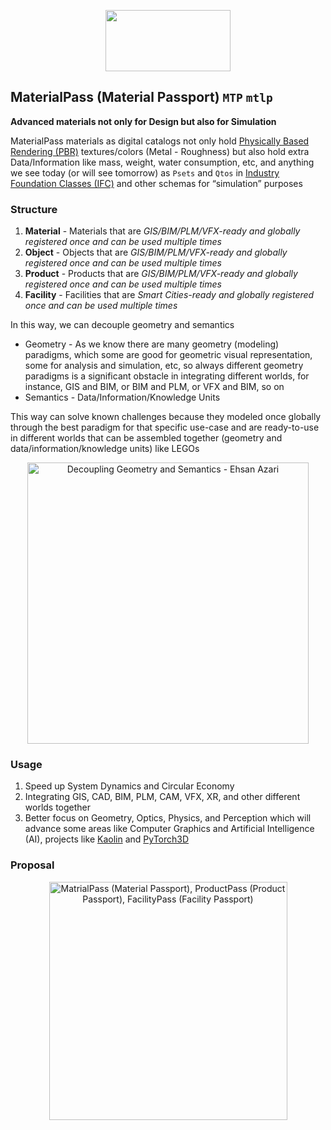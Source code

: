 <p align="center">
  <img width="200" height="98" src="https://github.com/IfcXtreme/MaterialPass/blob/master/asset/img/MaterialPass.png">
</p>

## MaterialPass (Material Passport) `MTP` `mtlp`
**Advanced materials not only for Design but also for Simulation**

MaterialPass materials as digital catalogs not only hold [Physically Based Rendering (PBR)](https://en.wikipedia.org/wiki/Physically_based_rendering) textures/colors (Metal - Roughness) but also hold extra Data/Information like mass, weight, water consumption, etc, and anything we see today (or will see tomorrow) as `Psets` and `Qtos` in [Industry Foundation Classes (IFC)](https://en.wikipedia.org/wiki/Industry_Foundation_Classes) and other schemas for “simulation” purposes

### Structure
1. **Material** - Materials that are _GIS/BIM/PLM/VFX-ready and globally registered once and can be used multiple times_
2. **Object** - Objects that are _GIS/BIM/PLM/VFX-ready and globally registered once and can be used multiple times_
3. **Product** - Products that are _GIS/BIM/PLM/VFX-ready and globally registered once and can be used multiple times_
4. **Facility** - Facilities that are _Smart Cities-ready and globally registered once and can be used multiple times_

In this way, we can decouple geometry and semantics

* Geometry - As we know there are many geometry (modeling) paradigms, which some are good for geometric visual representation, some for analysis and simulation, etc, so always different geometry paradigms is a significant obstacle in integrating different worlds, for instance, GIS and BIM, or BIM and PLM, or VFX and BIM, so on
* Semantics - Data/Information/Knowledge Units

This way can solve known challenges because they modeled once globally through the best paradigm for that specific use-case and are ready-to-use in different worlds that can be assembled together (geometry and data/information/knowledge units) like LEGOs

<p align="center">
  <img width="450" height="450" src="https://github.com/IfcXtreme/MaterialPass/blob/master/asset/img/Decoupling%20Geometry%20and%20Semantics%20-%20Ehsan%20Azari.png" alt="Decoupling Geometry and Semantics - Ehsan Azari">
</p>

### Usage
1. Speed up System Dynamics and Circular Economy
2. Integrating GIS, CAD, BIM, PLM, CAM, VFX, XR, and other different worlds together
3. Better focus on Geometry, Optics, Physics, and Perception which will advance some areas like Computer Graphics and Artificial Intelligence (AI), projects like [Kaolin](https://github.com/NVIDIAGameWorks/kaolin) and [PyTorch3D](https://github.com/facebookresearch/pytorch3d)

### Proposal

<p align="center">
  <img width="381" height="381" src="https://github.com/IfcXtreme/MaterialPass/blob/master/asset/img/MaterialPass%2C%20ProductPass%2C%20FacilityPass%20(v2).png" alt="MatrialPass (Material Passport), ProductPass (Product Passport), FacilityPass (Facility Passport)">
</p>


